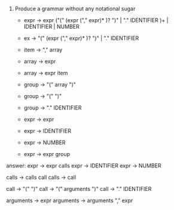 1. Produce a grammar without any notational sugar
   * expr -> expr ("(" (expr ("," expr)* )? ")" | "." IDENTIFIER )+
           | IDENTIFIER
           | NUMBER
   
   - ex -> "(" (expr ("," expr)* )? ")" 
         | "." IDENTIFIER
   
   - item -> "," array 
   - array -> expr
   - array -> expr item
   - group -> "(" array ")"
   - group -> "(" ")"
   - group -> "." IDENTIFIER

   - expr -> expr 
   - expr -> IDENTIFIER
   - expr -> NUMBER
   - expr -> expr group

answer:
expr → expr calls
expr → IDENTIFIER
expr → NUMBER

calls → calls call
calls → call

call → "(" ")"
call → "(" arguments ")"
call → "." IDENTIFIER

arguments → expr
arguments → arguments "," expr
